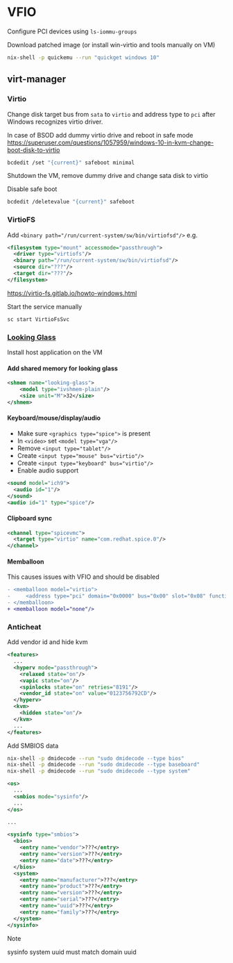 # VFIO

Configure PCI devices using `ls-iommu-groups`

Download patched image (or install win-virtio and tools manually on VM)

```bash
nix-shell -p quickemu --run "quickget windows 10"
```

## virt-manager

### Virtio

Change disk target bus from `sata` to `virtio` and address type to `pci` after Windows recognizes virtio driver.

In case of BSOD add dummy virtio drive and reboot in safe mode
https://superuser.com/questions/1057959/windows-10-in-kvm-change-boot-disk-to-virtio

```bash
bcdedit /set "{current}" safeboot minimal
```

Shutdown the VM, remove dummy drive and change sata disk to virtio

Disable safe boot

```bash
bcdedit /deletevalue "{current}" safeboot
```

### VirtioFS

Add `<binary path="/run/current-system/sw/bin/virtiofsd"/>` e.g.

```xml
<filesystem type="mount" accessmode="passthrough">
  <driver type="virtiofs"/>
  <binary path="/run/current-system/sw/bin/virtiofsd"/>
  <source dir="???"/>
  <target dir="???"/>
</filesystem>
```

https://virtio-fs.gitlab.io/howto-windows.html

Start the service manually

```bash
sc start VirtioFsSvc
```

### [Looking Glass](https://looking-glass.io/docs/stable/install/)

Install host application on the VM

#### Add shared memory for looking glass

```xml
<shmem name="looking-glass">
    <model type="ivshmem-plain"/>
    <size unit="M">32</size>
</shmem>
```

#### Keyboard/mouse/display/audio

- Make sure `<graphics type="spice">` is present
- In `<video>` set `<model type="vga"/>`
- Remove `<input type="tablet"/>`
- Create `<input type="mouse" bus="virtio"/>`
- Create `<input type="keyboard" bus="virtio"/>`
- Enable audio support

```xml
<sound model="ich9">
  <audio id="1"/>
</sound>
<audio id="1" type="spice"/>
```

#### Clipboard sync

```xml
<channel type="spicevmc">
  <target type="virtio" name="com.redhat.spice.0"/>
</channel>
```

#### Memballoon

This causes issues with VFIO and should be disabled

```diff
- <memballoon model="virtio">
-     <address type="pci" domain="0x0000" bus="0x00" slot="0x08" function="0x0"/>
- </memballoon>
+ <memballoon model="none"/>
```

### Anticheat

Add vendor id and hide kvm

```xml
<features>
  ...
  <hyperv mode="passthrough">
    <relaxed state="on"/>
    <vapic state="on"/>
    <spinlocks state="on" retries="8191"/>
    <vendor_id state="on" value="0123756792CD"/>
  </hyperv>
  <kvm>
    <hidden state="on"/>
  </kvm>
  ...
</features>
```

Add SMBIOS data

```bash
nix-shell -p dmidecode --run "sudo dmidecode --type bios"
nix-shell -p dmidecode --run "sudo dmidecode --type baseboard"
nix-shell -p dmidecode --run "sudo dmidecode --type system"
```

```xml
<os>
  ...
  <smbios mode="sysinfo"/>
  ...
</os>

...

<sysinfo type="smbios">
  <bios>
    <entry name="vendor">???</entry>
    <entry name="version">???</entry>
    <entry name="date">???</entry>
  </bios>
  <system>
    <entry name="manufacturer">???</entry>
    <entry name="product">???</entry>
    <entry name="version">???</entry>
    <entry name="serial">???</entry>
    <entry name="uuid">???</entry>
    <entry name="family">???</entry>
  </system>
</sysinfo>
```

> [!NOTE]  
> sysinfo system uuid must match domain uuid
